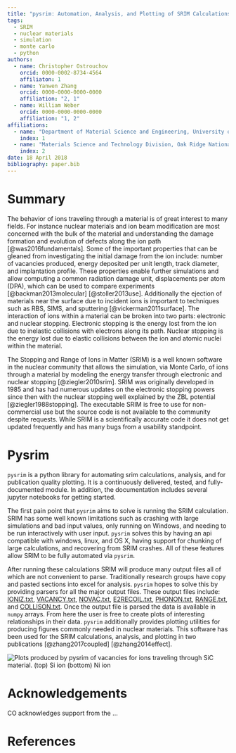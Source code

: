 ```yaml
---
title: "pysrim: Automation, Analysis, and Plotting of SRIM Calculations"
tags:
  - SRIM
  - nuclear materials
  - simulation
  - monte carlo
  - python
authors:
  - name: Christopher Ostrouchov
    orcid: 0000-0002-8734-4564
    affiliaton: 1
  - name: Yanwen Zhang
    orcid: 0000-0000-0000-0000
    affiliation: "2, 1"
  - name: William Weber
    orcid: 0000-0000-0000-0000
    affiliation: "1, 2"
affiliations:
  - name: "Department of Material Science and Engineering, University of Tennessee"
    index: 1
  - name: "Materials Science and Technology Division, Oak Ridge National Laboratory"
    index: 2
date: 18 April 2018
bibliography: paper.bib
---
```


# Summary

The behavior of ions traveling through a material is of great interest
to many fields. For instance nuclear materials and ion beam
modification are most concerned with the bulk of the material and
understanding the damage formation and evolution of defects along the
ion path [@was2016fundamentals]. Some of the important properties that
can be gleaned from investigating the initial damage from the ion
include: number of vacancies produced, energy deposited per unit
length, track diameter, and implantation profile. These properties
enable further simulations and allow computing a common radiation
damage unit, displacements per atom (DPA), which can be used to
compare experiments [@backman2013molecular]
[@stoller2013use]. Additionally the ejection of materials near the
surface due to incident ions is important to techniques such as RBS,
SIMS, and sputtering [@vickerman2011surface]. The interaction of ions
within a material can be broken into two parts: electronic and nuclear
stopping. Electronic stopping is the energy lost from the ion due to
inelastic collisions with electrons along its path. Nuclear stopping
is the energy lost due to elastic collisions between the ion and
atomic nuclei within the material.

The Stopping and Range of Ions in Matter (SRIM) is a well known
software in the nuclear community that allows the simulation, via
Monte Carlo, of ions through a material by modeling the energy
transfer through electronic and nuclear stopping
[@ziegler2010srim]. SRIM was originally developed in 1985 and has had
numerous updates on the electronic stopping powers since then with the
nuclear stopping well explained by the ZBL potential
[@ziegler1988stopping]. The executable SRIM is free to use for
non-commercial use but the source code is not available to the
community despite requests. While SRIM is a scientifically accurate
code it does not get updated frequently and has many bugs from a
usability standpoint.

# Pysrim

`pysrim` is a python library for automating srim calculations,
analysis, and for publication quality plotting. It is a continuously
delivered, tested, and fully-documented module. In addition, the
documentation includes several jupyter notebooks for getting started.

The first pain point that `pysrim` aims to solve is running the SRIM
calculation. SRIM has some well known limitations such as crashing
with large simulations and bad input values, only running on Windows,
and needing to be run interactively with user input. `pysrim` solves
this by having an api compatible with windows, linux, and OS X, having
support for chunking of large calculations, and recovering from SRIM
crashes. All of these features allow SRIM to be fully automated via
`pysrim`.

After running these calculations SRIM will produce many output files
all of which are not convenient to parse. Traditionally research
groups have copy and pasted sections into excel for analysis. `pysrim`
hopes to solve this by providing parsers for all the major output
files. These output files include:
[IONIZ.txt](https://pysrim.readthedocs.io/en/latest/source/srim.html#srim.output.Ioniz),
[VACANCY.txt](https://pysrim.readthedocs.io/en/latest/source/srim.html#srim.output.Vacancy),
[NOVAC.txt](https://pysrim.readthedocs.io/en/latest/source/srim.html#srim.output.NoVacancy),
[E2RECOIL.txt](https://pysrim.readthedocs.io/en/latest/source/srim.html#srim.output.EnergyToRecoils),
[PHONON.txt](https://pysrim.readthedocs.io/en/latest/source/srim.html#srim.output.Phonons),
[RANGE.txt](https://pysrim.readthedocs.io/en/latest/source/srim.html#srim.output.Range),
and
[COLLISON.txt](https://pysrim.readthedocs.io/en/latest/source/srim.html#srim.output.Collision). Once
the output file is parsed the data is available in `numpy` arrays. From
here the user is free to create plots of interesting relationships in
their data. `pysrim` additionally provides plotting utilities for
producing figures commonly needed in nuclear materials. This software
has been used for the SRIM calculations, analysis, and plotting in two
publications [@zhang2017coupled] [@zhang2014effect].

![Plots produced by `pysrim` of vacancies for ions traveling through
$SiC$ material. (top) $Si$ ion (bottom) $Ni$
ion](length-heatmap-log-cropped.png)

# Acknowledgements

CO acknowledges support from the ...

# References
